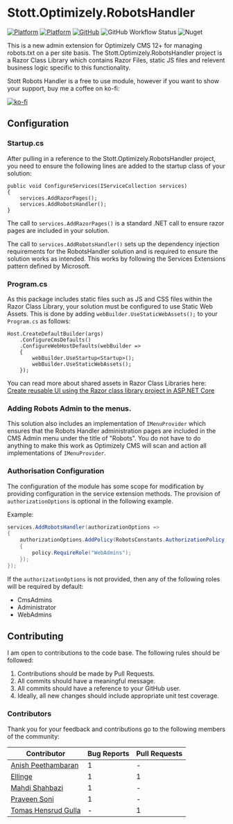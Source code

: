 # Stott.Optimizely.RobotsHandler

[![Platform](https://img.shields.io/badge/Platform-.NET%206-blue.svg?style=flat)](https://docs.microsoft.com/en-us/dotnet/)
[![Platform](https://img.shields.io/badge/Optimizely-%2012-blue.svg?style=flat)](http://world.episerver.com/cms/)
[![GitHub](https://img.shields.io/github/license/GeekInTheNorth/Stott.Optimizely.RobotsHandler)](https://github.com/GeekInTheNorth/Stott.Optimizely.RobotsHandler/blob/main/LICENSE.txt)
![GitHub Workflow Status](https://img.shields.io/github/actions/workflow/status/GeekInTheNorth/Stott.Optimizely.RobotsHandler/dotnet.yml?branch=develop)
![Nuget](https://img.shields.io/nuget/v/Stott.Optimizely.RobotsHandler)

This is a new admin extension for Optimizely CMS 12+ for managing robots.txt on a per site basis.  The Stott.Optimizely.RobotsHandler project is a Razor Class Library which contains Razor Files, static JS files and relevent business logic specific to this functionality.

Stott Robots Handler is a free to use module, however if you want to show your support, buy me a coffee on ko-fi:

[![ko-fi](https://ko-fi.com/img/githubbutton_sm.svg)](https://ko-fi.com/V7V0RX2BQ)

## Configuration

### Startup.cs

After pulling in a reference to the Stott.Optimizely.RobotsHandler project, you need to ensure the following lines are added to the startup class of your solution:

```
public void ConfigureServices(IServiceCollection services)
{
    services.AddRazorPages();
    services.AddRobotsHandler();
}
```

The call to ```services.AddRazorPages()``` is a standard .NET call to ensure razor pages are included in your solution.

The call to ```services.AddRobotsHandler()``` sets up the dependency injection requirements for the RobotsHandler solution and is required to ensure the solution works as intended.  This works by following the Services Extensions pattern defined by Microsoft.

### Program.cs

As this package includes static files such as JS and CSS files within the Razor Class Library, your solution must be configured to use Static Web Assets.  This is done by adding `webBuilder.UseStaticWebAssets();` to your `Program.cs` as follows:

```
Host.CreateDefaultBuilder(args)
    .ConfigureCmsDefaults()
    .ConfigureWebHostDefaults(webBuilder =>
    {
        webBuilder.UseStartup<Startup>();
        webBuilder.UseStaticWebAssets();
    });
```

You can read more about shared assets in Razor Class Libraries here: [Create reusable UI using the Razor class library project in ASP.NET Core](https://learn.microsoft.com/en-us/aspnet/core/razor-pages/ui-class?view=aspnetcore-6.0&tabs=visual-studio)

### Adding Robots Admin to the menus.

This solution also includes an implementation of ```IMenuProvider``` which ensures that the Robots Handler administration pages are included in the CMS Admin menu under the title of "Robots".  You do not have to do anything to make this work as Optimizely CMS will scan and action all implementations of ```IMenuProvider```.

### Authorisation Configuration

The configuration of the module has some scope for modification by providing configuration in the service extension methods.  The provision of ```authorizationOptions``` is optional in the following example.

Example:
```C#
services.AddRobotsHandler(authorizationOptions => 
{
    authorizationOptions.AddPolicy(RobotsConstants.AuthorizationPolicy, policy =>
    {
        policy.RequireRole("WebAdmins");
    });
});
```

If the ```authorizationOptions``` is not provided, then any of the following roles will be required by default:

- CmsAdmins
- Administrator
- WebAdmins

## Contributing

I am open to contributions to the code base.  The following rules should be followed:

1. Contributions should be made by Pull Requests.
2. All commits should have a meaningful message.
3. All commits should have a reference to your GitHub user.
4. Ideally, all new changes should include appropriate unit test coverage.

### Contributors

Thank you for your feedback and contributions go to the following members of the community:

| Contributor | Bug Reports | Pull Requests |
|-------------|-------------|---------------|
| [Anish Peethambaran](https://github.com/Anish-Peethambaran) | 1 | - |
| [Ellinge](https://github.com/ellinge) | 1 | 1 |
| [Mahdi Shahbazi](https://github.com/mahdishahbazi) | 1 | - |
| [Praveen Soni](https://world.optimizely.com/System/Users-and-profiles/Community-Profile-Card/?userId=fd64fb7a-ba91-e911-a968-000d3a441525) | 1 | - |
| [Tomas Hensrud Gulla](https://github.com/tomahg) | - | 1 |

